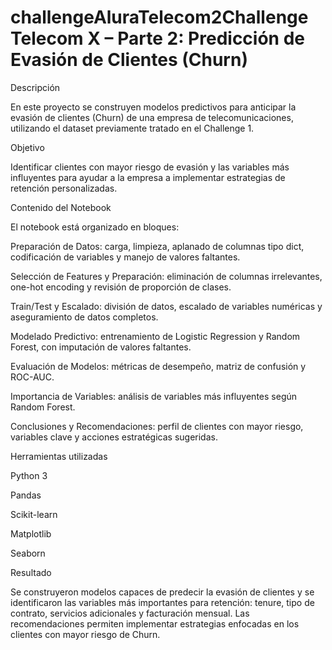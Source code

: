 # challengeAluraTelecom2Challenge Telecom X – Parte 2: Predicción de Evasión de Clientes (Churn)
Descripción

En este proyecto se construyen modelos predictivos para anticipar la evasión de clientes (Churn) de una empresa de telecomunicaciones, utilizando el dataset previamente tratado en el Challenge 1.

Objetivo

Identificar clientes con mayor riesgo de evasión y las variables más influyentes para ayudar a la empresa a implementar estrategias de retención personalizadas.

Contenido del Notebook

El notebook está organizado en bloques:

Preparación de Datos: carga, limpieza, aplanado de columnas tipo dict, codificación de variables y manejo de valores faltantes.

Selección de Features y Preparación: eliminación de columnas irrelevantes, one-hot encoding y revisión de proporción de clases.

Train/Test y Escalado: división de datos, escalado de variables numéricas y aseguramiento de datos completos.

Modelado Predictivo: entrenamiento de Logistic Regression y Random Forest, con imputación de valores faltantes.

Evaluación de Modelos: métricas de desempeño, matriz de confusión y ROC-AUC.

Importancia de Variables: análisis de variables más influyentes según Random Forest.

Conclusiones y Recomendaciones: perfil de clientes con mayor riesgo, variables clave y acciones estratégicas sugeridas.

Herramientas utilizadas

Python 3

Pandas

Scikit-learn

Matplotlib

Seaborn

Resultado

Se construyeron modelos capaces de predecir la evasión de clientes y se identificaron las variables más importantes para retención: tenure, tipo de contrato, servicios adicionales y facturación mensual. Las recomendaciones permiten implementar estrategias enfocadas en los clientes con mayor riesgo de Churn.
